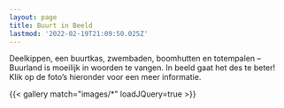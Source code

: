 ```yaml
---
layout: page
title: Buurt in Beeld
lastmod: '2022-02-19T21:09:50.025Z'
---
```

Deelkippen, een buurtkas, zwembaden, boomhutten en totempalen – Buurland is moeilijk in woorden te vangen. In beeld gaat het des te beter! Klik op de foto’s hieronder voor een meer informatie.

{{< gallery match="images/*" loadJQuery=true >}}